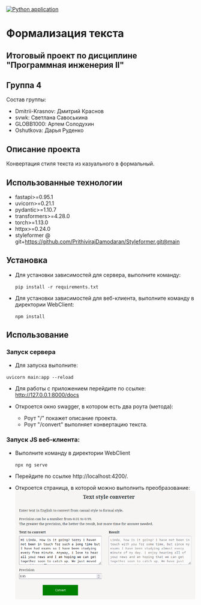[![Python application](https://github.com/svwk/progr_eng-II/actions/workflows/python-app.yml/badge.svg)](https://github.com/svwk/progr_eng-II/actions/workflows/python-app.yml)

# Формализация текста
## Итоговый проект по дисциплине "Программная инженерия II"
## Группа 4 
Состав группы:
 - Dmitrii-Krasnov: Дмитрий Краснов
 - svwk: Светлана Савоськина
 - GLOBB1000: Артем Солодухин
 - Oshutkova: Дарья Руденко

 ## Описание проекта
Конвертация стиля текста из казуального в формальный.  


 ## Использованные технологии
 - fastapi>=0.95.1
- uvicorn>=0.21.1
- pydantic>=1.10.7
- transformers>=4.28.0
- torch>=1.13.0
- httpx>=0.24.0
- styleformer @ git+https://github.com/PrithivirajDamodaran/Styleformer.git@main

## Установка
- Для установки зависимостей для сервера, выполните команду:

  `pip install -r requirements.txt`

- Для установки зависимостей для веб-клиента, выполните команду в директории WebClient:

  `npm install`

## Использование
### Запуск сервера
- Для запуска выполните:

`uvicorn main:app --reload`

- Для работы с приложением перейдите по ссылке:
http://127.0.0.1:8000/docs

- Откроется окно swagger, в котором есть два роута (метода):
  - Роут "/" покажет описание проекта.
  - Роут "/convert" выполняет конвертацию текста. 

### Запуск JS веб-клиента:
- Выполните команду в директории WebClient 

  `npx ng serve` 
- Перейдите по ссылке http://localhost:4200/.

- Откроется страница, в которой можно выполнить преобразование:
![img.png](img.png)


